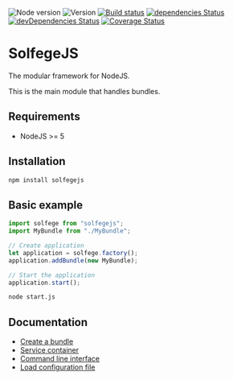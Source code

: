 ![Node version](https://img.shields.io/node/v/solfegejs.svg)
![Version](https://img.shields.io/npm/v/solfegejs.svg)
[![Build status](https://travis-ci.org/neolao/solfege.svg)](https://travis-ci.org/neolao/solfege)
[![dependencies Status](https://david-dm.org/neolao/solfege/status.svg)](https://david-dm.org/neolao/solfege)
[![devDependencies Status](https://david-dm.org/neolao/solfege/dev-status.svg)](https://david-dm.org/neolao/solfege?type=dev)
[![Coverage Status](https://coveralls.io/repos/github/neolao/solfege/badge.svg)](https://coveralls.io/github/neolao/solfege)

SolfegeJS
=========

The modular framework for NodeJS.

This is the main module that handles bundles.

Requirements
------------

- NodeJS >= 5


Installation
------------

```bash
npm install solfegejs
```

Basic example
-------------

```javascript
import solfege from "solfegejs";
import MyBundle from "./MyBundle";

// Create application
let application = solfege.factory();
application.addBundle(new MyBundle);

// Start the application
application.start();
```

```bash
node start.js
```

Documentation
-------------

- [Create a bundle](documentation/create-bundle.md)
- [Service container](documentation/service-container.md)
- [Command line interface](documentation/command-line-interface.md)
- [Load configuration file](documentation/configuration.md)
